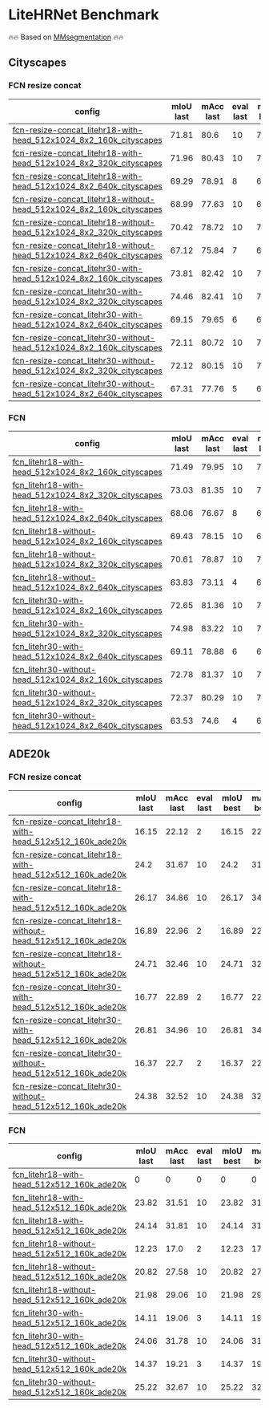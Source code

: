 # LiteHRNet Benchmark

🔥🔥 Based on [MMsegmentation](https://github.com/open-mmlab/mmsegmentation) 🔥🔥

## Cityscapes

### FCN resize concat

| config | mIoU last | mAcc last | eval last | mIoU best | mAcc best | eval best | download |
| ------ | --------- | --------- | --------- | --------- | --------- | --------- | -------- |
| [fcn-resize-concat_litehr18-with-head_512x1024_8x2_160k_cityscapes](https://github.com/Junjun2016/LiteHRNet/blob/master/configs/fcn-resize-concat/fcn-resize-concat_litehr18-with-head_512x1024_8x2_160k_cityscapes.py) | 71.81 | 80.6 | 10 | 71.81 | 80.6 | 10 | [log](https://github.com/Junjun2016/LiteHRNet/work_dirs/fcn-resize-concat_litehr18-with-head_512x1024_8x2_160k_cityscapes/20210814_130915.log) &#124; [20210816_121228.log.json](https://github.com/Junjun2016/LiteHRNet/work_dirs/fcn-resize-concat_litehr18-with-head_512x1024_8x2_160k_cityscapes/20210814_130915.log.json) |
| [fcn-resize-concat_litehr18-with-head_512x1024_8x2_320k_cityscapes](https://github.com/Junjun2016/LiteHRNet/blob/master/configs/fcn-resize-concat/fcn-resize-concat_litehr18-with-head_512x1024_8x2_320k_cityscapes.py) | 71.96 | 80.43 | 10 | 71.96 | 80.43 | 10 | [log](https://github.com/Junjun2016/LiteHRNet/work_dirs/fcn-resize-concat_litehr18-with-head_512x1024_8x2_320k_cityscapes/20210819_165303.log) &#124; [20210816_121228.log.json](https://github.com/Junjun2016/LiteHRNet/work_dirs/fcn-resize-concat_litehr18-with-head_512x1024_8x2_320k_cityscapes/20210819_165303.log.json) |
| [fcn-resize-concat_litehr18-with-head_512x1024_8x2_640k_cityscapes](https://github.com/Junjun2016/LiteHRNet/blob/master/configs/fcn-resize-concat/fcn-resize-concat_litehr18-with-head_512x1024_8x2_640k_cityscapes.py) | 69.29 | 78.91 | 8 | 69.29 | 78.91 | 8 | [log](https://github.com/Junjun2016/LiteHRNet/work_dirs/fcn-resize-concat_litehr18-with-head_512x1024_8x2_640k_cityscapes/20210827_033607.log) &#124; [20210816_121228.log.json](https://github.com/Junjun2016/LiteHRNet/work_dirs/fcn-resize-concat_litehr18-with-head_512x1024_8x2_640k_cityscapes/20210827_033607.log.json) |
| [fcn-resize-concat_litehr18-without-head_512x1024_8x2_160k_cityscapes](https://github.com/Junjun2016/LiteHRNet/blob/master/configs/fcn-resize-concat/fcn-resize-concat_litehr18-without-head_512x1024_8x2_160k_cityscapes.py) | 68.99 | 77.63 | 10 | 68.99 | 77.63 | 10 | [log](https://github.com/Junjun2016/LiteHRNet/work_dirs/fcn-resize-concat_litehr18-without-head_512x1024_8x2_160k_cityscapes/20210813_113814.log) &#124; [20210816_121228.log.json](https://github.com/Junjun2016/LiteHRNet/work_dirs/fcn-resize-concat_litehr18-without-head_512x1024_8x2_160k_cityscapes/20210813_113814.log.json) |
| [fcn-resize-concat_litehr18-without-head_512x1024_8x2_320k_cityscapes](https://github.com/Junjun2016/LiteHRNet/blob/master/configs/fcn-resize-concat/fcn-resize-concat_litehr18-without-head_512x1024_8x2_320k_cityscapes.py) | 70.42 | 78.72 | 10 | 70.42 | 78.72 | 10 | [log](https://github.com/Junjun2016/LiteHRNet/work_dirs/fcn-resize-concat_litehr18-without-head_512x1024_8x2_320k_cityscapes/20210818_202535.log) &#124; [20210816_121228.log.json](https://github.com/Junjun2016/LiteHRNet/work_dirs/fcn-resize-concat_litehr18-without-head_512x1024_8x2_320k_cityscapes/20210818_202535.log.json) |
| [fcn-resize-concat_litehr18-without-head_512x1024_8x2_640k_cityscapes](https://github.com/Junjun2016/LiteHRNet/blob/master/configs/fcn-resize-concat/fcn-resize-concat_litehr18-without-head_512x1024_8x2_640k_cityscapes.py) | 67.12 | 75.84 | 7 | 67.12 | 75.84 | 7 | [log](https://github.com/Junjun2016/LiteHRNet/work_dirs/fcn-resize-concat_litehr18-without-head_512x1024_8x2_640k_cityscapes/20210827_165824.log) &#124; [20210816_121228.log.json](https://github.com/Junjun2016/LiteHRNet/work_dirs/fcn-resize-concat_litehr18-without-head_512x1024_8x2_640k_cityscapes/20210827_165824.log.json) |
| [fcn-resize-concat_litehr30-with-head_512x1024_8x2_160k_cityscapes](https://github.com/Junjun2016/LiteHRNet/blob/master/configs/fcn-resize-concat/fcn-resize-concat_litehr30-with-head_512x1024_8x2_160k_cityscapes.py) | 73.81 | 82.42 | 10 | 73.81 | 82.42 | 10 | [log](https://github.com/Junjun2016/LiteHRNet/work_dirs/fcn-resize-concat_litehr30-with-head_512x1024_8x2_160k_cityscapes/20210814_071016.log) &#124; [20210816_121228.log.json](https://github.com/Junjun2016/LiteHRNet/work_dirs/fcn-resize-concat_litehr30-with-head_512x1024_8x2_160k_cityscapes/20210814_071016.log.json) |
| [fcn-resize-concat_litehr30-with-head_512x1024_8x2_320k_cityscapes](https://github.com/Junjun2016/LiteHRNet/blob/master/configs/fcn-resize-concat/fcn-resize-concat_litehr30-with-head_512x1024_8x2_320k_cityscapes.py) | 74.46 | 82.41 | 10 | 74.46 | 82.41 | 10 | [log](https://github.com/Junjun2016/LiteHRNet/work_dirs/fcn-resize-concat_litehr30-with-head_512x1024_8x2_320k_cityscapes/20210819_163934.log) &#124; [20210816_121228.log.json](https://github.com/Junjun2016/LiteHRNet/work_dirs/fcn-resize-concat_litehr30-with-head_512x1024_8x2_320k_cityscapes/20210819_163934.log.json) |
| [fcn-resize-concat_litehr30-with-head_512x1024_8x2_640k_cityscapes](https://github.com/Junjun2016/LiteHRNet/blob/master/configs/fcn-resize-concat/fcn-resize-concat_litehr30-with-head_512x1024_8x2_640k_cityscapes.py) | 69.15 | 79.65 | 6 | 69.15 | 79.65 | 6 | [log](https://github.com/Junjun2016/LiteHRNet/work_dirs/fcn-resize-concat_litehr30-with-head_512x1024_8x2_640k_cityscapes/20210826_154110.log) &#124; [20210816_121228.log.json](https://github.com/Junjun2016/LiteHRNet/work_dirs/fcn-resize-concat_litehr30-with-head_512x1024_8x2_640k_cityscapes/20210826_154110.log.json) |
| [fcn-resize-concat_litehr30-without-head_512x1024_8x2_160k_cityscapes](https://github.com/Junjun2016/LiteHRNet/blob/master/configs/fcn-resize-concat/fcn-resize-concat_litehr30-without-head_512x1024_8x2_160k_cityscapes.py) | 72.11 | 80.72 | 10 | 72.11 | 80.72 | 10 | [log](https://github.com/Junjun2016/LiteHRNet/work_dirs/fcn-resize-concat_litehr30-without-head_512x1024_8x2_160k_cityscapes/20210813_110906.log) &#124; [20210816_121228.log.json](https://github.com/Junjun2016/LiteHRNet/work_dirs/fcn-resize-concat_litehr30-without-head_512x1024_8x2_160k_cityscapes/20210813_110906.log.json) |
| [fcn-resize-concat_litehr30-without-head_512x1024_8x2_320k_cityscapes](https://github.com/Junjun2016/LiteHRNet/blob/master/configs/fcn-resize-concat/fcn-resize-concat_litehr30-without-head_512x1024_8x2_320k_cityscapes.py) | 72.12 | 80.15 | 10 | 72.12 | 80.15 | 10 | [log](https://github.com/Junjun2016/LiteHRNet/work_dirs/fcn-resize-concat_litehr30-without-head_512x1024_8x2_320k_cityscapes/20210819_115746.log) &#124; [20210816_121228.log.json](https://github.com/Junjun2016/LiteHRNet/work_dirs/fcn-resize-concat_litehr30-without-head_512x1024_8x2_320k_cityscapes/20210819_115746.log.json) |
| [fcn-resize-concat_litehr30-without-head_512x1024_8x2_640k_cityscapes](https://github.com/Junjun2016/LiteHRNet/blob/master/configs/fcn-resize-concat/fcn-resize-concat_litehr30-without-head_512x1024_8x2_640k_cityscapes.py) | 67.31 | 77.76 | 5 | 67.31 | 77.76 | 5 | [log](https://github.com/Junjun2016/LiteHRNet/work_dirs/fcn-resize-concat_litehr30-without-head_512x1024_8x2_640k_cityscapes/20210827_170041.log) &#124; [20210816_121228.log.json](https://github.com/Junjun2016/LiteHRNet/work_dirs/fcn-resize-concat_litehr30-without-head_512x1024_8x2_640k_cityscapes/20210827_170041.log.json) |

### FCN

| config | mIoU last | mAcc last | eval last | mIoU best | mAcc best | eval best | download |
| ------ | --------- | --------- | --------- | --------- | --------- | --------- | -------- |
| [fcn_litehr18-with-head_512x1024_8x2_160k_cityscapes](https://github.com/Junjun2016/LiteHRNet/blob/master/configs/fcn/fcn_litehr18-with-head_512x1024_8x2_160k_cityscapes.py) | 71.49 | 79.95 | 10 | 71.49 | 79.95 | 10 | [log](https://github.com/Junjun2016/LiteHRNet/work_dirs/fcn_litehr18-with-head_512x1024_8x2_160k_cityscapes/20210814_151622.log) &#124; [20210816_121228.log.json](https://github.com/Junjun2016/LiteHRNet/work_dirs/fcn_litehr18-with-head_512x1024_8x2_160k_cityscapes/20210814_151622.log.json) |
| [fcn_litehr18-with-head_512x1024_8x2_320k_cityscapes](https://github.com/Junjun2016/LiteHRNet/blob/master/configs/fcn/fcn_litehr18-with-head_512x1024_8x2_320k_cityscapes.py) | 73.03 | 81.35 | 10 | 73.03 | 81.35 | 10 | [log](https://github.com/Junjun2016/LiteHRNet/work_dirs/fcn_litehr18-with-head_512x1024_8x2_320k_cityscapes/20210818_214038.log) &#124; [20210816_121228.log.json](https://github.com/Junjun2016/LiteHRNet/work_dirs/fcn_litehr18-with-head_512x1024_8x2_320k_cityscapes/20210818_214038.log.json) |
| [fcn_litehr18-with-head_512x1024_8x2_640k_cityscapes](https://github.com/Junjun2016/LiteHRNet/blob/master/configs/fcn/fcn_litehr18-with-head_512x1024_8x2_640k_cityscapes.py) | 68.06 | 76.67 | 8 | 68.26 | 77.17 | 7 | [log](https://github.com/Junjun2016/LiteHRNet/work_dirs/fcn_litehr18-with-head_512x1024_8x2_640k_cityscapes/20210827_033607.log) &#124; [20210816_121228.log.json](https://github.com/Junjun2016/LiteHRNet/work_dirs/fcn_litehr18-with-head_512x1024_8x2_640k_cityscapes/20210827_033607.log.json) |
| [fcn_litehr18-without-head_512x1024_8x2_160k_cityscapes](https://github.com/Junjun2016/LiteHRNet/blob/master/configs/fcn/fcn_litehr18-without-head_512x1024_8x2_160k_cityscapes.py) | 69.43 | 78.15 | 10 | 69.43 | 78.15 | 10 | [log](https://github.com/Junjun2016/LiteHRNet/work_dirs/fcn_litehr18-without-head_512x1024_8x2_160k_cityscapes/20210814_144602.log) &#124; [20210816_121228.log.json](https://github.com/Junjun2016/LiteHRNet/work_dirs/fcn_litehr18-without-head_512x1024_8x2_160k_cityscapes/20210814_144602.log.json) |
| [fcn_litehr18-without-head_512x1024_8x2_320k_cityscapes](https://github.com/Junjun2016/LiteHRNet/blob/master/configs/fcn/fcn_litehr18-without-head_512x1024_8x2_320k_cityscapes.py) | 70.61 | 78.87 | 10 | 70.61 | 78.87 | 10 | [log](https://github.com/Junjun2016/LiteHRNet/work_dirs/fcn_litehr18-without-head_512x1024_8x2_320k_cityscapes/20210818_180309.log) &#124; [20210816_121228.log.json](https://github.com/Junjun2016/LiteHRNet/work_dirs/fcn_litehr18-without-head_512x1024_8x2_320k_cityscapes/20210818_180309.log.json) |
| [fcn_litehr18-without-head_512x1024_8x2_640k_cityscapes](https://github.com/Junjun2016/LiteHRNet/blob/master/configs/fcn/fcn_litehr18-without-head_512x1024_8x2_640k_cityscapes.py) | 63.83 | 73.11 | 4 | 63.83 | 73.11 | 4 | [log](https://github.com/Junjun2016/LiteHRNet/work_dirs/fcn_litehr18-without-head_512x1024_8x2_640k_cityscapes/20210827_095527.log) &#124; [20210816_121228.log.json](https://github.com/Junjun2016/LiteHRNet/work_dirs/fcn_litehr18-without-head_512x1024_8x2_640k_cityscapes/20210827_095527.log.json) |
| [fcn_litehr30-with-head_512x1024_8x2_160k_cityscapes](https://github.com/Junjun2016/LiteHRNet/blob/master/configs/fcn/fcn_litehr30-with-head_512x1024_8x2_160k_cityscapes.py) | 72.65 | 81.36 | 10 | 72.65 | 81.36 | 10 | [log](https://github.com/Junjun2016/LiteHRNet/work_dirs/fcn_litehr30-with-head_512x1024_8x2_160k_cityscapes/20210814_053600.log) &#124; [20210816_121228.log.json](https://github.com/Junjun2016/LiteHRNet/work_dirs/fcn_litehr30-with-head_512x1024_8x2_160k_cityscapes/20210814_053600.log.json) |
| [fcn_litehr30-with-head_512x1024_8x2_320k_cityscapes](https://github.com/Junjun2016/LiteHRNet/blob/master/configs/fcn/fcn_litehr30-with-head_512x1024_8x2_320k_cityscapes.py) | 74.98 | 83.22 | 10 | 74.98 | 83.22 | 10 | [log](https://github.com/Junjun2016/LiteHRNet/work_dirs/fcn_litehr30-with-head_512x1024_8x2_320k_cityscapes/20210818_221830.log) &#124; [20210816_121228.log.json](https://github.com/Junjun2016/LiteHRNet/work_dirs/fcn_litehr30-with-head_512x1024_8x2_320k_cityscapes/20210818_221830.log.json) |
| [fcn_litehr30-with-head_512x1024_8x2_640k_cityscapes](https://github.com/Junjun2016/LiteHRNet/blob/master/configs/fcn/fcn_litehr30-with-head_512x1024_8x2_640k_cityscapes.py) | 69.11 | 78.88 | 6 | 69.11 | 78.88 | 6 | [log](https://github.com/Junjun2016/LiteHRNet/work_dirs/fcn_litehr30-with-head_512x1024_8x2_640k_cityscapes/20210826_205643.log) &#124; [20210816_121228.log.json](https://github.com/Junjun2016/LiteHRNet/work_dirs/fcn_litehr30-with-head_512x1024_8x2_640k_cityscapes/20210826_205643.log.json) |
| [fcn_litehr30-without-head_512x1024_8x2_160k_cityscapes](https://github.com/Junjun2016/LiteHRNet/blob/master/configs/fcn/fcn_litehr30-without-head_512x1024_8x2_160k_cityscapes.py) | 72.78 | 81.37 | 10 | 72.78 | 81.37 | 10 | [log](https://github.com/Junjun2016/LiteHRNet/work_dirs/fcn_litehr30-without-head_512x1024_8x2_160k_cityscapes/20210814_011910.log) &#124; [20210816_121228.log.json](https://github.com/Junjun2016/LiteHRNet/work_dirs/fcn_litehr30-without-head_512x1024_8x2_160k_cityscapes/20210814_011910.log.json) |
| [fcn_litehr30-without-head_512x1024_8x2_320k_cityscapes](https://github.com/Junjun2016/LiteHRNet/blob/master/configs/fcn/fcn_litehr30-without-head_512x1024_8x2_320k_cityscapes.py) | 72.37 | 80.29 | 10 | 72.37 | 80.29 | 10 | [log](https://github.com/Junjun2016/LiteHRNet/work_dirs/fcn_litehr30-without-head_512x1024_8x2_320k_cityscapes/20210819_110256.log) &#124; [20210816_121228.log.json](https://github.com/Junjun2016/LiteHRNet/work_dirs/fcn_litehr30-without-head_512x1024_8x2_320k_cityscapes/20210819_110256.log.json) |
| [fcn_litehr30-without-head_512x1024_8x2_640k_cityscapes](https://github.com/Junjun2016/LiteHRNet/blob/master/configs/fcn/fcn_litehr30-without-head_512x1024_8x2_640k_cityscapes.py) | 63.53 | 74.6 | 4 | 65.91 | 75.91 | 3 | [log](https://github.com/Junjun2016/LiteHRNet/work_dirs/fcn_litehr30-without-head_512x1024_8x2_640k_cityscapes/20210828_065543.log) &#124; [20210816_121228.log.json](https://github.com/Junjun2016/LiteHRNet/work_dirs/fcn_litehr30-without-head_512x1024_8x2_640k_cityscapes/20210828_065543.log.json) |

## ADE20k

### FCN resize concat

| config | mIoU last | mAcc last | eval last | mIoU best | mAcc best | eval best | download |
| ------ | --------- | --------- | --------- | --------- | --------- | --------- | -------- |
| [fcn-resize-concat_litehr18-with-head_512x512_160k_ade20k](https://github.com/Junjun2016/LiteHRNet/blob/master/configs/fcn-resize-concat/fcn-resize-concat_litehr18-with-head_512x512_160k_ade20k.py) | 16.15 | 22.12 | 2 | 16.15 | 22.12 | 2 | [log](https://github.com/Junjun2016/LiteHRNet/work_dirs/fcn-resize-concat_litehr18-with-head_512x512_160k_ade20k/20210813_112154.log) &#124; [20210816_121228.log.json](https://github.com/Junjun2016/LiteHRNet/work_dirs/fcn-resize-concat_litehr18-with-head_512x512_160k_ade20k/20210813_112154.log.json) |
| [fcn-resize-concat_litehr18-with-head_512x512_160k_ade20k](https://github.com/Junjun2016/LiteHRNet/blob/master/configs/fcn-resize-concat/fcn-resize-concat_litehr18-with-head_512x512_160k_ade20k.py) | 24.2 | 31.67 | 10 | 24.2 | 31.67 | 10 | [log](https://github.com/Junjun2016/LiteHRNet/work_dirs/fcn-resize-concat_litehr18-with-head_512x512_160k_ade20k/20210815_232322.log) &#124; [20210816_121228.log.json](https://github.com/Junjun2016/LiteHRNet/work_dirs/fcn-resize-concat_litehr18-with-head_512x512_160k_ade20k/20210815_232322.log.json) |
| [fcn-resize-concat_litehr18-with-head_512x512_160k_ade20k](https://github.com/Junjun2016/LiteHRNet/blob/master/configs/fcn-resize-concat/fcn-resize-concat_litehr18-with-head_512x512_160k_ade20k.py) | 26.17 | 34.86 | 10 | 26.17 | 34.86 | 10 | [log](https://github.com/Junjun2016/LiteHRNet/work_dirs/fcn-resize-concat_litehr18-with-head_512x512_160k_ade20k/20210816_104233.log) &#124; [20210816_121228.log.json](https://github.com/Junjun2016/LiteHRNet/work_dirs/fcn-resize-concat_litehr18-with-head_512x512_160k_ade20k/20210816_104233.log.json) |
| [fcn-resize-concat_litehr18-without-head_512x512_160k_ade20k](https://github.com/Junjun2016/LiteHRNet/blob/master/configs/fcn-resize-concat/fcn-resize-concat_litehr18-without-head_512x512_160k_ade20k.py) | 16.89 | 22.96 | 2 | 16.89 | 22.96 | 2 | [log](https://github.com/Junjun2016/LiteHRNet/work_dirs/fcn-resize-concat_litehr18-without-head_512x512_160k_ade20k/20210814_024149.log) &#124; [20210816_121228.log.json](https://github.com/Junjun2016/LiteHRNet/work_dirs/fcn-resize-concat_litehr18-without-head_512x512_160k_ade20k/20210814_024149.log.json) |
| [fcn-resize-concat_litehr18-without-head_512x512_160k_ade20k](https://github.com/Junjun2016/LiteHRNet/blob/master/configs/fcn-resize-concat/fcn-resize-concat_litehr18-without-head_512x512_160k_ade20k.py) | 24.71 | 32.46 | 10 | 24.71 | 32.46 | 10 | [log](https://github.com/Junjun2016/LiteHRNet/work_dirs/fcn-resize-concat_litehr18-without-head_512x512_160k_ade20k/20210816_110434.log) &#124; [20210816_121228.log.json](https://github.com/Junjun2016/LiteHRNet/work_dirs/fcn-resize-concat_litehr18-without-head_512x512_160k_ade20k/20210816_110434.log.json) |
| [fcn-resize-concat_litehr30-with-head_512x512_160k_ade20k](https://github.com/Junjun2016/LiteHRNet/blob/master/configs/fcn-resize-concat/fcn-resize-concat_litehr30-with-head_512x512_160k_ade20k.py) | 16.77 | 22.89 | 2 | 16.77 | 22.89 | 2 | [log](https://github.com/Junjun2016/LiteHRNet/work_dirs/fcn-resize-concat_litehr30-with-head_512x512_160k_ade20k/20210814_024904.log) &#124; [20210816_121228.log.json](https://github.com/Junjun2016/LiteHRNet/work_dirs/fcn-resize-concat_litehr30-with-head_512x512_160k_ade20k/20210814_024904.log.json) |
| [fcn-resize-concat_litehr30-with-head_512x512_160k_ade20k](https://github.com/Junjun2016/LiteHRNet/blob/master/configs/fcn-resize-concat/fcn-resize-concat_litehr30-with-head_512x512_160k_ade20k.py) | 26.81 | 34.96 | 10 | 26.81 | 34.96 | 10 | [log](https://github.com/Junjun2016/LiteHRNet/work_dirs/fcn-resize-concat_litehr30-with-head_512x512_160k_ade20k/20210816_171800.log) &#124; [20210816_121228.log.json](https://github.com/Junjun2016/LiteHRNet/work_dirs/fcn-resize-concat_litehr30-with-head_512x512_160k_ade20k/20210816_171800.log.json) |
| [fcn-resize-concat_litehr30-without-head_512x512_160k_ade20k](https://github.com/Junjun2016/LiteHRNet/blob/master/configs/fcn-resize-concat/fcn-resize-concat_litehr30-without-head_512x512_160k_ade20k.py) | 16.37 | 22.7 | 2 | 16.37 | 22.7 | 2 | [log](https://github.com/Junjun2016/LiteHRNet/work_dirs/fcn-resize-concat_litehr30-without-head_512x512_160k_ade20k/20210813_111115.log) &#124; [20210816_121228.log.json](https://github.com/Junjun2016/LiteHRNet/work_dirs/fcn-resize-concat_litehr30-without-head_512x512_160k_ade20k/20210813_111115.log.json) |
| [fcn-resize-concat_litehr30-without-head_512x512_160k_ade20k](https://github.com/Junjun2016/LiteHRNet/blob/master/configs/fcn-resize-concat/fcn-resize-concat_litehr30-without-head_512x512_160k_ade20k.py) | 24.38 | 32.52 | 10 | 24.38 | 32.52 | 10 | [log](https://github.com/Junjun2016/LiteHRNet/work_dirs/fcn-resize-concat_litehr30-without-head_512x512_160k_ade20k/20210816_151151.log) &#124; [20210816_121228.log.json](https://github.com/Junjun2016/LiteHRNet/work_dirs/fcn-resize-concat_litehr30-without-head_512x512_160k_ade20k/20210816_151151.log.json) |

### FCN

| config | mIoU last | mAcc last | eval last | mIoU best | mAcc best | eval best | download |
| ------ | --------- | --------- | --------- | --------- | --------- | --------- | -------- |
| [fcn_litehr18-with-head_512x512_160k_ade20k](https://github.com/Junjun2016/LiteHRNet/blob/master/configs/fcn/fcn_litehr18-with-head_512x512_160k_ade20k.py) | 0 | 0 | 0 | 0 | 0 | 0 | [log](https://github.com/Junjun2016/LiteHRNet/work_dirs/fcn_litehr18-with-head_512x512_160k_ade20k/20210813_111112.log) &#124; [20210816_121228.log.json](https://github.com/Junjun2016/LiteHRNet/work_dirs/fcn_litehr18-with-head_512x512_160k_ade20k/20210813_111112.log.json) |
| [fcn_litehr18-with-head_512x512_160k_ade20k](https://github.com/Junjun2016/LiteHRNet/blob/master/configs/fcn/fcn_litehr18-with-head_512x512_160k_ade20k.py) | 23.82 | 31.51 | 10 | 23.82 | 31.51 | 10 | [log](https://github.com/Junjun2016/LiteHRNet/work_dirs/fcn_litehr18-with-head_512x512_160k_ade20k/20210816_010157.log) &#124; [20210816_121228.log.json](https://github.com/Junjun2016/LiteHRNet/work_dirs/fcn_litehr18-with-head_512x512_160k_ade20k/20210816_010157.log.json) |
| [fcn_litehr18-with-head_512x512_160k_ade20k](https://github.com/Junjun2016/LiteHRNet/blob/master/configs/fcn/fcn_litehr18-with-head_512x512_160k_ade20k.py) | 24.14 | 31.81 | 10 | 24.14 | 31.81 | 10 | [log](https://github.com/Junjun2016/LiteHRNet/work_dirs/fcn_litehr18-with-head_512x512_160k_ade20k/20210816_111804.log) &#124; [20210816_121228.log.json](https://github.com/Junjun2016/LiteHRNet/work_dirs/fcn_litehr18-with-head_512x512_160k_ade20k/20210816_111804.log.json) |
| [fcn_litehr18-without-head_512x512_160k_ade20k](https://github.com/Junjun2016/LiteHRNet/blob/master/configs/fcn/fcn_litehr18-without-head_512x512_160k_ade20k.py) | 12.23 | 17.0 | 2 | 12.23 | 17.0 | 2 | [log](https://github.com/Junjun2016/LiteHRNet/work_dirs/fcn_litehr18-without-head_512x512_160k_ade20k/20210813_110812.log) &#124; [20210816_121228.log.json](https://github.com/Junjun2016/LiteHRNet/work_dirs/fcn_litehr18-without-head_512x512_160k_ade20k/20210813_110812.log.json) |
| [fcn_litehr18-without-head_512x512_160k_ade20k](https://github.com/Junjun2016/LiteHRNet/blob/master/configs/fcn/fcn_litehr18-without-head_512x512_160k_ade20k.py) | 20.82 | 27.58 | 10 | 20.82 | 27.58 | 10 | [log](https://github.com/Junjun2016/LiteHRNet/work_dirs/fcn_litehr18-without-head_512x512_160k_ade20k/20210815_232922.log) &#124; [20210816_121228.log.json](https://github.com/Junjun2016/LiteHRNet/work_dirs/fcn_litehr18-without-head_512x512_160k_ade20k/20210815_232922.log.json) |
| [fcn_litehr18-without-head_512x512_160k_ade20k](https://github.com/Junjun2016/LiteHRNet/blob/master/configs/fcn/fcn_litehr18-without-head_512x512_160k_ade20k.py) | 21.98 | 29.06 | 10 | 21.98 | 29.06 | 10 | [log](https://github.com/Junjun2016/LiteHRNet/work_dirs/fcn_litehr18-without-head_512x512_160k_ade20k/20210816_103133.log) &#124; [20210816_121228.log.json](https://github.com/Junjun2016/LiteHRNet/work_dirs/fcn_litehr18-without-head_512x512_160k_ade20k/20210816_103133.log.json) |
| [fcn_litehr30-with-head_512x512_160k_ade20k](https://github.com/Junjun2016/LiteHRNet/blob/master/configs/fcn/fcn_litehr30-with-head_512x512_160k_ade20k.py) | 14.11 | 19.06 | 3 | 14.11 | 19.06 | 3 | [log](https://github.com/Junjun2016/LiteHRNet/work_dirs/fcn_litehr30-with-head_512x512_160k_ade20k/20210813_225024.log) &#124; [20210816_121228.log.json](https://github.com/Junjun2016/LiteHRNet/work_dirs/fcn_litehr30-with-head_512x512_160k_ade20k/20210813_225024.log.json) |
| [fcn_litehr30-with-head_512x512_160k_ade20k](https://github.com/Junjun2016/LiteHRNet/blob/master/configs/fcn/fcn_litehr30-with-head_512x512_160k_ade20k.py) | 24.06 | 31.78 | 10 | 24.06 | 31.78 | 10 | [log](https://github.com/Junjun2016/LiteHRNet/work_dirs/fcn_litehr30-with-head_512x512_160k_ade20k/20210816_133101.log) &#124; [20210816_121228.log.json](https://github.com/Junjun2016/LiteHRNet/work_dirs/fcn_litehr30-with-head_512x512_160k_ade20k/20210816_133101.log.json) |
| [fcn_litehr30-without-head_512x512_160k_ade20k](https://github.com/Junjun2016/LiteHRNet/blob/master/configs/fcn/fcn_litehr30-without-head_512x512_160k_ade20k.py) | 14.37 | 19.21 | 3 | 14.37 | 19.21 | 3 | [log](https://github.com/Junjun2016/LiteHRNet/work_dirs/fcn_litehr30-without-head_512x512_160k_ade20k/20210814_021359.log) &#124; [20210816_121228.log.json](https://github.com/Junjun2016/LiteHRNet/work_dirs/fcn_litehr30-without-head_512x512_160k_ade20k/20210814_021359.log.json) |
| [fcn_litehr30-without-head_512x512_160k_ade20k](https://github.com/Junjun2016/LiteHRNet/blob/master/configs/fcn/fcn_litehr30-without-head_512x512_160k_ade20k.py) | 25.22 | 32.67 | 10 | 25.22 | 32.67 | 10 | [log](https://github.com/Junjun2016/LiteHRNet/work_dirs/fcn_litehr30-without-head_512x512_160k_ade20k/20210816_121228.log) &#124; [20210816_121228.log.json](https://github.com/Junjun2016/LiteHRNet/work_dirs/fcn_litehr30-without-head_512x512_160k_ade20k/20210816_121228.log.json) |

